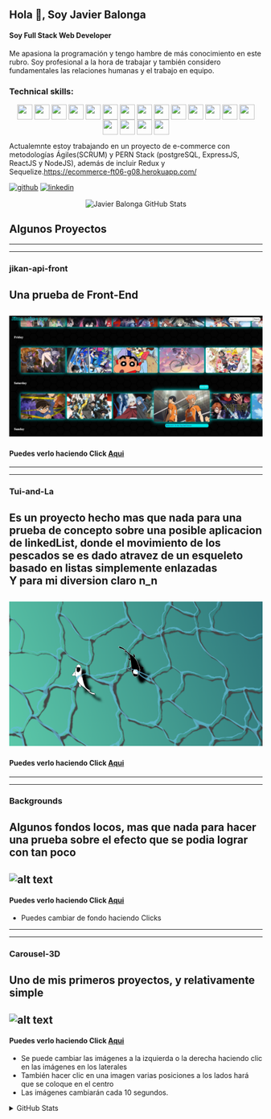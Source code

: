 ## Hola 👋, Soy Javier Balonga
#### Soy Full Stack Web Developer

Me apasiona la programación y tengo hambre de más conocimiento en este rubro. Soy profesional a la hora de trabajar y también considero fundamentales las relaciones humanas y el trabajo en equipo.

### Technical skills:
<p align="center">
  <img src="//https://github.com/JavierBalonga/JavierBalonga/blob/master/img/skills/javascript.png" width="30" height="30" align="center"/>
  <img src="//https://github.com/JavierBalonga/JavierBalonga/blob/master/img/skills/c++.png" width="30" height="30" align="center"/>
  <img src="//https://github.com/JavierBalonga/JavierBalonga/blob/master/img/skills/python.png" width="30" height="30" align="center"/>
  <img src="//https://github.com/JavierBalonga/JavierBalonga/blob/master/img/skills/html5.png" width="30" height="30" align="center"/>
  <img src="//https://github.com/JavierBalonga/JavierBalonga/blob/master/img/skills/css.png" width="30" height="30" align="center"/>
  <img src="//https://github.com/JavierBalonga/JavierBalonga/blob/master/img/skills/react.png" width="30" height="30" align="center"/>
  <img src="//https://github.com/JavierBalonga/JavierBalonga/blob/master/img/skills/redux.png" width="30" height="30" align="center"/>
  <img src="//https://github.com/JavierBalonga/JavierBalonga/blob/master/img/skills/nodejs.png" width="30" height="30" align="center"/>
  <img src="//https://github.com/JavierBalonga/JavierBalonga/blob/master/img/skills/express.png" width="30" height="30" align="center"/>
  <img src="//https://github.com/JavierBalonga/JavierBalonga/blob/master/img/skills/postgresql.png" width="30" height="30" align="center"/>
  <img src="//https://github.com/JavierBalonga/JavierBalonga/blob/master/img/skills/mysql.svg" width="30" height="30" align="center"/>
  <img src="//https://github.com/JavierBalonga/JavierBalonga/blob/master/img/skills/sqlite.png" width="30" height="30" align="center"/>
  <img src="//https://github.com/JavierBalonga/JavierBalonga/blob/master/img/skills/sequelize.png" width="30" height="30" align="center"/>
  <img src="//https://github.com/JavierBalonga/JavierBalonga/blob/master/img/skills/mocha.png" width="30" height="30" align="center"/>
  <img src="//https://github.com/JavierBalonga/JavierBalonga/blob/master/img/skills/chai.png" width="30" height="30" align="center"/>
  <img src="//https://github.com/JavierBalonga/JavierBalonga/blob/master/img/skills/jasmine.png" width="30" height="30" align="center"/>
  <img src="//https://github.com/JavierBalonga/JavierBalonga/blob/master/img/skills/webpack.png" width="30" height="30" align="center"/>
  <img src="//https://github.com/JavierBalonga/JavierBalonga/blob/master/img/skills/arduino.png" width="30" height="30" align="center"/>
</p>


Actualemnte estoy trabajando en un proyecto de e-commerce con metodologías Ágiles(SCRUM) y PERN Stack (postgreSQL, ExpressJS, ReactJS y NodeJS), además de incluir Redux y Sequelize.https://ecommerce-ft06-g08.herokuapp.com/ 

[<img src='https://cdn.jsdelivr.net/npm/simple-icons@3.0.1/icons/github.svg' alt='github' height='40'>](https://github.com/JavierBalonga)
[<img src='https://cdn.jsdelivr.net/npm/simple-icons@3.0.1/icons/linkedin.svg' alt='linkedin' height='40'>](https://www.linkedin.com/in/javier-balonga-39518a1b1/)  

<p align="center">
    <img align="center" alt="Javier Balonga GitHub Stats" src="https://github-readme-stats.vercel.app/api/top-langs/?username=MaicoLoncomilla&layout=compact" />
</p>

## Algunos Proyectos
---  
---  
### jikan-api-front
Una prueba de Front-End
---  
![alt text](https://github.com/JavierBalonga/jikan-api-front/blob/master/preview.png)
---  
#### Puedes verlo haciendo Click [Aqui](https://javierbalonga.github.io/jikan-api-front/)  
---  
---  
### Tui-and-La
Es un proyecto hecho mas que nada para una prueba de concepto sobre una posible aplicacion de linkedList, donde el movimiento de los pescados se es dado atravez de un esqueleto basado en listas simplemente enlazadas  
Y para mi diversion claro n_n
---  
![alt text](https://github.com/JavierBalonga/Tui-and-La/blob/master/preview.png)
---
#### Puedes verlo haciendo Click [Aqui](https://javierbalonga.github.io/Tui-and-La/)  
---
---
### Backgrounds
Algunos fondos locos, mas que nada para hacer una prueba sobre el efecto que se podia lograr con tan poco
---
![alt text](https://github.com/JavierBalonga/Backgrounds/blob/master/preview.png)
---
#### Puedes verlo haciendo Click [Aqui](https://javierbalonga.github.io/Backgrounds/)  
  
- Puedes cambiar de fondo haciendo Clicks
---
---
### Carousel-3D
Uno de mis primeros proyectos, y relativamente simple
---
![alt text](https://github.com/JavierBalonga/Carousel-3D/blob/master/preview.png)
---
#### Puedes verlo haciendo Click [Aqui](https://javierbalonga.github.io/Carousel-3D/)  
  
- Se puede cambiar las imágenes a la izquierda o la derecha haciendo clic en las imágenes en los laterales
- También hacer clic en una imagen varias posiciones a los lados hará que se coloque en el centro
- Las imágenes cambiarán cada 10 segundos.

<details>
  <summary>GitHub Stats</summary>
  <img align="left" alt="Javier Balonga GitHub Stats" src="https://github-readme-stats.vercel.app/api?username=JavierBalonga&show_icons=true&count_private=true" />
</details>